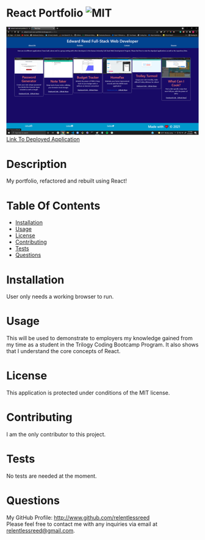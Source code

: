 # React Portfolio ![MIT](https://img.shields.io/badge/license-MIT-blue.svg)

![Screenshot](portfolioscreenshot.png)  
[Link To Deployed Application](https://edward-reed-react-portfolio.herokuapp.com/)

# Description

My portfolio, refactored and rebuilt using React!

# Table Of Contents

- [Installation](#installation)
- [Usage](#usage)
- [License](#license)
- [Contributing](#contributing)
- [Tests](#tests)
- [Questions](#questions)

# Installation

User only needs a working browser to run.

# Usage

This will be used to demonstrate to employers my knowledge gained from my time as a student in the Trilogy Coding Bootcamp Program. It also shows that I understand the core concepts of React.

# License

This application is protected under conditions of the MIT license.

# Contributing

I am the only contributor to this project.

# Tests

No tests are needed at the moment.

# Questions

My GitHub Profile: http://www.github.com/relentlessreed  
Please feel free to contact me with any inquiries via email at relentlessreed@gmail.com.
